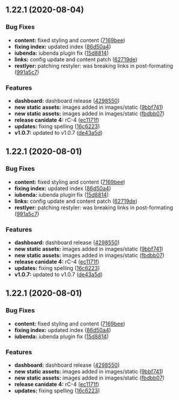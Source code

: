 ## 1.22.1 (2020-08-04)


### Bug Fixes

* **content:** fixed styling and content ([7169bee](https://github.com/freight-trust/webapp/commit/7169bee7970ded4e1dec75baf7d7b655be086c31))
* **fixing index:** updated index ([86d50a4](https://github.com/freight-trust/webapp/commit/86d50a4abff9d554ce5e2cd439a86864fbd28890))
* **iubenda:** iubenda plugin fix ([15d8814](https://github.com/freight-trust/webapp/commit/15d8814cb11d38001fa58c4823240bf85d2c6548))
* **links:** config update and content patch ([62719de](https://github.com/freight-trust/webapp/commit/62719de1be4a325d6a68c40af34876a77cc4ef6a))
* **restlyer:** patching restyler: was breaking links in post-formating ([991a5c7](https://github.com/freight-trust/webapp/commit/991a5c70041eb42bfccd993a9e15e1f424b383ef))


### Features

* **dashboard:** dashboard release ([4298550](https://github.com/freight-trust/webapp/commit/429855048e4e8ae2543f8672495df18478229fad))
* **new static assets:** images added in images/static ([9bbf741](https://github.com/freight-trust/webapp/commit/9bbf741ae8da8294d25792fe40299a1c68853386))
* **new static assets:** images added in images/static ([fbdbb07](https://github.com/freight-trust/webapp/commit/fbdbb07dfdccd1ebb78635f3242d109eb1997350))
* **release canidate 4:** rC-4 ([ec1171f](https://github.com/freight-trust/webapp/commit/ec1171f701509808373c642783a3bb59e68c0ff2))
* **updates:** fixing spelling ([16c6223](https://github.com/freight-trust/webapp/commit/16c622387fd3e87c3bb3f636f13ce8a9cce71a88))
* **v1.0.7:** updated to v1.0.7 ([de43a5d](https://github.com/freight-trust/webapp/commit/de43a5daa158628e9e870ce82241337543fd6f6c))



## 1.22.1 (2020-08-01)


### Bug Fixes

- **content:** fixed styling and content ([7169bee](https://github.com/freight-trust/webapp/commit/7169bee7970ded4e1dec75baf7d7b655be086c31))
- **fixing index:** updated index ([86d50a4](https://github.com/freight-trust/webapp/commit/86d50a4abff9d554ce5e2cd439a86864fbd28890))
- **iubenda:** iubenda plugin fix ([15d8814](https://github.com/freight-trust/webapp/commit/15d8814cb11d38001fa58c4823240bf85d2c6548))
- **links:** config update and content patch ([62719de](https://github.com/freight-trust/webapp/commit/62719de1be4a325d6a68c40af34876a77cc4ef6a))
- **restlyer:** patching restyler: was breaking links in post-formating ([991a5c7](https://github.com/freight-trust/webapp/commit/991a5c70041eb42bfccd993a9e15e1f424b383ef))

### Features

- **dashboard:** dashboard release ([4298550](https://github.com/freight-trust/webapp/commit/429855048e4e8ae2543f8672495df18478229fad))
- **new static assets:** images added in images/static ([9bbf741](https://github.com/freight-trust/webapp/commit/9bbf741ae8da8294d25792fe40299a1c68853386))
- **new static assets:** images added in images/static ([fbdbb07](https://github.com/freight-trust/webapp/commit/fbdbb07dfdccd1ebb78635f3242d109eb1997350))
- **release canidate 4:** rC-4 ([ec1171f](https://github.com/freight-trust/webapp/commit/ec1171f701509808373c642783a3bb59e68c0ff2))
- **updates:** fixing spelling ([16c6223](https://github.com/freight-trust/webapp/commit/16c622387fd3e87c3bb3f636f13ce8a9cce71a88))
- **v1.0.7:** updated to v1.0.7 ([de43a5d](https://github.com/freight-trust/webapp/commit/de43a5daa158628e9e870ce82241337543fd6f6c))

## 1.22.1 (2020-08-01)

### Bug Fixes

- **content:** fixed styling and content ([7169bee](https://github.com/freight-trust/webapp/commit/7169bee7970ded4e1dec75baf7d7b655be086c31))
- **fixing index:** updated index ([86d50a4](https://github.com/freight-trust/webapp/commit/86d50a4abff9d554ce5e2cd439a86864fbd28890))
- **iubenda:** iubenda plugin fix ([15d8814](https://github.com/freight-trust/webapp/commit/15d8814cb11d38001fa58c4823240bf85d2c6548))

### Features

- **dashboard:** dashboard release ([4298550](https://github.com/freight-trust/webapp/commit/429855048e4e8ae2543f8672495df18478229fad))
- **new static assets:** images added in images/static ([9bbf741](https://github.com/freight-trust/webapp/commit/9bbf741ae8da8294d25792fe40299a1c68853386))
- **new static assets:** images added in images/static ([fbdbb07](https://github.com/freight-trust/webapp/commit/fbdbb07dfdccd1ebb78635f3242d109eb1997350))
- **release canidate 4:** rC-4 ([ec1171f](https://github.com/freight-trust/webapp/commit/ec1171f701509808373c642783a3bb59e68c0ff2))
- **updates:** fixing spelling ([16c6223](https://github.com/freight-trust/webapp/commit/16c622387fd3e87c3bb3f636f13ce8a9cce71a88))
